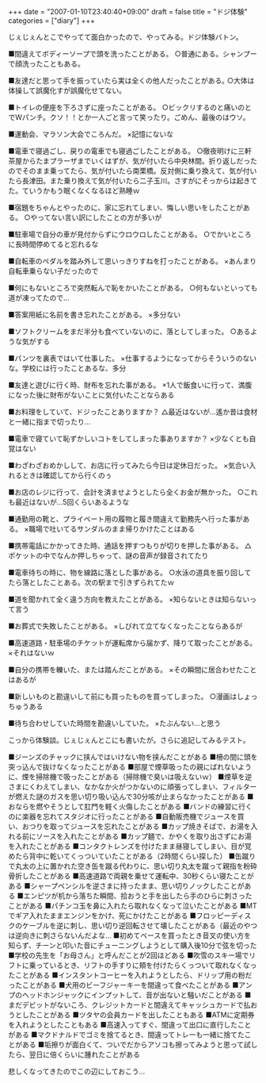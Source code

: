 +++
date = "2007-01-10T23:40:40+09:00"
draft = false
title = "ドジ体験"
categories = ["diary"]
+++

じぇじぇんとこでやってて面白かったので、やってみる。ドジ体験バトン。

■間違えてボディーソープで頭を洗ったことがある。
○普通にある。シャンプーで顔洗ったこともある。

■友達だと思って手を振っていたら実は全くの他人だったことがある｡
○大体は体操して誤魔化すが誤魔化せてない。

■トイレの便座を下ろさずに座ったことがある。
○ビックリするのと痛いのとでWパンチ。クソ！！とか一人ごと言って笑ったり。ごめん、最後のはウソ。

■運動会、マラソン大会でころんだ。
×記憶にないな

■電車で寝過ごし、戻りの電車でも寝過ごしたことがある。
○徹夜明けに三軒茶屋からたまプラーザまでいくはずが、気が付いたら中央林間。折り返しだったのでそのまま乗ってたら、気が付いたら南栗橋。反対側に乗り換えて、気が付いたら長津田。また乗り換えて気が付いたら二子玉川。さすがにそっからは起きてた。ていうかもう眠くなくなるほど熟睡ｗ

■宿題をちゃんとやったのに、家に忘れてしまい、悔しい思いをしたことがある。
○やってない言い訳にしたことの方が多いが

■駐車場で自分の車が見付からずにウロウロしたことがある。
○でかいところに長時間停めてると忘れるな

■自転車のペダルを踏み外して思いっきりすねを打ったことがある。
×あんまり自転車乗らない子だったので

■何にもないところで突然転んで恥をかいたことがある。
○何もないといっても道が凍ってたので…

■答案用紙に名前を書き忘れたことがある。
×多分ない

■ソフトクリームをまだ半分も食べていないのに、落としてしまった。
○あるような気がする

■パンツを裏表ではいて仕事した。
×仕事するようになってからそういうのないな。学校には行ったことあるな、多分

■友達と遊びに行く時、財布を忘れた事がある。
×1人で飯食いに行って、満腹になった後に財布がないことに気付いたことならある

■お料理をしていて、ドジったことありますか？
△最近はないが…遙か昔は食材と一緒に指まで切ったり…

■電車で寝ていて恥ずかしいコトをしてしまった事ありますか？
×少なくとも自覚はない

■わざわざおめかしして、お店に行ってみたら今日は定休日だった。
×気合い入れるときは確認してから行くのぅ

■お店のレジに行って、会計を済ませようとしたら全くお金が無かった。
○これも最近はないが…5回くらいあるような

■通勤用の靴と、プライペート用の履物と履き間違えて勤務先へ行った事がある。
×職場で吐いてるサンダルのまま帰りかけたことはある

■携帯電話にかかってきた時、通話を押すつもりが切りを押した事がある。
△ポケットの中でなんか押しちゃって、謎の音声が録音されてたり

■電車待ちの時に、物を線路に落とした事がある。
○水泳の道具を振り回してたら落としたことある。次の駅まで引きずられてたｗ

■道を聞かれて全く違う方向を教えたことがある。
×知らないときは知らないって言う

■お葬式で失敗したことがある。
×しびれて立てなくなったことならあるが

■高速道路・駐車場のチケットが運転席から届かず、降りて取ったことがある。
×それはないｗ

■自分の携帯を轢いた、または踏んだことがある。
×その瞬間に居合わせたことはあるが

■新しいものと勘違いして前にも買ったものを買ってしまった。
○漫画はしょっちゅうある

■待ち合わせしていた時間を勘違いしていた。
×たぶんない…と思う

こっから体験談。じぇじぇんとこにも書いたが。さらに追記してみるテスト。

■ジーンズのチャックに挟んではいけない物を挟んだことがある
■柵の間に頭を突っ込んで抜けなくなったことがある
■部屋で煙草吸ったの親にばれないように、煙を掃除機で吸ったことがある（掃除機で臭いは吸えないｗ）
■煙草を逆さまにくわえてしまい、なかなか火がつかないのに頑張ってしまい、フィルターが燃えた謎のガスを思い切り吸い込んで30分咳が止まらなかったことがある
■おならを燃やそうとして肛門を軽く火傷したことがある
■バンドの練習に行くのに楽器を忘れてスタジオに行ったことがある
■自動販売機でジュースを買い、おつりを取ってジュースを忘れたことがある
■カップ焼きそばで、お湯を入れる前にソースを入れたことがある
■カップ麺で、かやくを取り出さずにお湯を入れたことがある
■コンタクトレンズを付けたまま昼寝してしまい、目が覚めたら背中に乾いてくっついていたことがある（2時間くらい探した）
■缶蹴りで丸太の上に置かれた空き缶を蹴る代わりに、思い切り丸太を蹴って親指を粉砕骨折したことがある
■高速道路で両親を乗せて運転中、30秒くらい寝たことがある
■シャープペンシルを逆さまに持ったまま、思い切りノックしたことがある
■エンピツが机から落ちた瞬間、拾おうと手を出したら手のひらに刺さったことがある
■パチンコ玉を鼻に入れたら取れなくなって泣いたことがある
■MTでギア入れたままエンジンをかけ、死にかけたことがある
■フロッピーディスクのケーブルを逆に刺し、思い切り逆回転させて壊したことがある（最近のやつは逆向きに刺さらないんだよな…
■初めてベースを買ったとき音叉の使い方を知らず、チーンと叩いた音にチューニングしようとして購入後10分で弦を切った
■学校の先生を「お母さん」と呼んだことが2回ほどある
■吹雪のスキー場でリフトに乗っているとき、リフトの手すりに頬を付けたらくっついて取れなくなったことがある
■インスタントコーヒーを入れようとしたら、ドリップ用の粉だったことがある
■犬用のビーフジャーキーを間違って食べたことがある
■アンプのヘッドホンジャックにインプットして、音が出ないと騒いだことがある
■まだデビットがないころ、クレジットカードと間違えてキャッシュカードで払おうとしたことがある
■ツタヤの会員カードを出したこともある
■ATMに定期券を入れようとしたこともある
■高速入ってすぐ、間違って出口に直行したことがある
■マクドナルドでゴミを捨てるとき、間違ってトレーも一緒に捨てたことがある
■垢擦りが面白くて、ついでだからアソコも擦ってみようと思って試したら、翌日に倍くらいに腫れたことがある

悲しくなってきたのでこの辺にしておこう…
